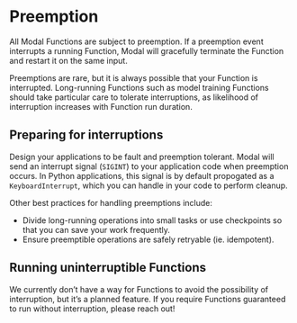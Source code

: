 # Preemption

All Modal Functions are subject to preemption. If a preemption event
interrupts a running Function, Modal will gracefully terminate the Function
and restart it on the same input.

Preemptions are rare, but it is always possible that your Function is
interrupted. Long-running Functions such as model training Functions should
take particular care to tolerate interruptions, as likelihood of interruption
increases with Function run duration.

## Preparing for interruptions

Design your applications to be fault and preemption tolerant. Modal will send
an interrupt signal (`SIGINT`) to your application code when preemption
occurs. In Python applications, this signal is by default propogated as a
`KeyboardInterrupt`, which you can handle in your code to perform cleanup.

Other best practices for handling preemptions include:

  * Divide long-running operations into small tasks or use checkpoints so that you can save your work frequently.
  * Ensure preemptible operations are safely retryable (ie. idempotent).

## Running uninterruptible Functions

We currently don’t have a way for Functions to avoid the possibility of
interruption, but it’s a planned feature. If you require Functions guaranteed
to run without interruption, please reach out!

